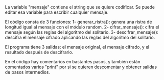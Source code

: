 La variable "mensaje" contiene el string que se quiere codificar. Se puede editar esa variable para escribir cualquier mensaje.

El código consta de 3 funciones:
1- generar_ristra(): genera una ristra de longitud igual al mensaje con el módulo random.
2- cifrar_mensaje(): cifra el mensaje según las reglas del algoritmo del solitario.
3- descifrar_mensaje(): descifra el mensaje cifrado aplicando las reglas del algoritmo del solitario.

El programa tiene 3 salidas: el mensaje original, el mensaje cifrado, y el resultado después de descifrarlo.

En el código hay comentarios en bastantes pasos, y también están comentados varios "print" por si se quieren descomentar y obtener salidas de pasos intermedios.
